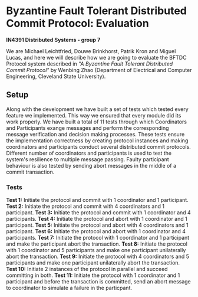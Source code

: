# Byzantine Fault Tolerant Distributed Commit Protocol: Evaluation
**IN4391 Distributed Systems - group 7**  
  
We are Michael Leichtfried, Douwe Brinkhorst, Patrik Kron and Miguel Lucas, and here we will describe how we are going to evaluate the BFTDC Protocol system described in *"A Byzantine Fault Tolerant Distributed Commit Protocol"* by Wenbing Zhao (Department of Electrical and Computer Engineering, Cleveland State University).
## Setup
Along with the development we have built a set of tests which tested every feature we implemented. This way we ensured that every module did its work properly.
We have built a total of 11 tests through which Coordinators and Participants exange messages and perform the corresponding message verification and decision making processes. These tests ensure the implementation correctness by creating protocol instances and making coordinators and participants conduct several distributed commit protocols. Different number of coordinators and participants is used to test  the system's resilience to multiple message passing. Faulty participant behaviour is also tested by sending abort messages in the middle of a commit transaction.
### Tests

 **Test 1:** Initiate the protocol and commit with 1 coordinator and 1 participant.
 **Test 2:** Initiate the protocol and commit with 4 coordinators and 1 participant.
 **Test 3:** Initiate the protocol and commit with 1 coordinator and 4 participants.
 **Test 4:** Initiate the protocol and abort with 1 coordinator and 1 participant.
 **Test 5:** Initiate the protocol and abort with 4 coordinators and 1 participant.
 **Test 6:** Initiate the protocol and abort with 1 coordinator and 4 participants.
 **Test 7:** Initiate the protocol with 1 coordinator and 1 participant and make the participant abort the transaction.
 **Test 8:** Initiate the protocol with 1 coordinator and 5 participants and make one participant unilaterally abort the transaction.
 **Test 9:**  Initiate the protocol with 4 coordinators and 5 participants and make one participant unilaterally abort the transaction.
 **Test 10:** Initiate 2 instances of the protocol in parallel and succeed committing in both.
 **Test 11:** Initiate the protocol with 1 coordinator and 1 participant and before the transaction is committed, send an abort message to coordinator to simulate a failure in the particpant.

  
